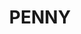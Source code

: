---
title: "PENNY"
url: /klagenfurt-am-woerthersee/penny-ferdinand-wedenigstrasse/
shop: Supermarkt
---